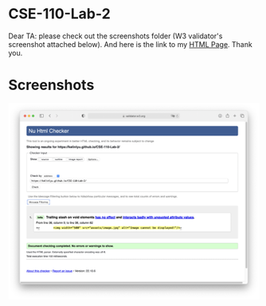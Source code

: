 # CSE-110-Lab-2
Dear TA: please check out the screenshots folder (W3 validator's screenshot attached below). And here is the link to my [HTML Page](https://kelinlyu.github.io/CSE-110-Lab-2/). Thank you.
# Screenshots
![Image](screenshots/screenshot.png)
